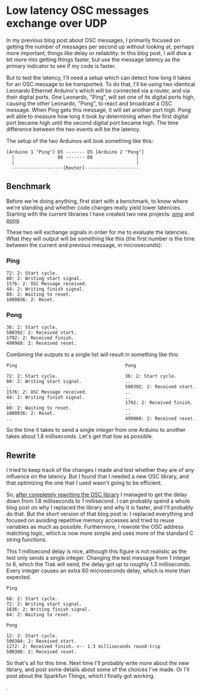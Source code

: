 # Low latency OSC messages exchange over UDP

In my previous blog post about OSC messages, I primarily focused on getting the
number of messages per second up without looking at, perhaps more important, things
like delay or reliability. In this blog post, I will dive a bit more into getting
things faster, but use the message latency as the primary indicator to see if my code
is faster.

But to test the latency, I'll need a setup which can detect how long it takes for an
OSC message to be transported. To do that, I'll be using two identical Leonardo Ethernet
Arduino's which will be connected via a router, and via their digital ports. One
Leonardo, "Ping", will set one of its digital ports high, causing the other Leonardo,
"Pong", to react and broadcast a OSC message. When Ping gets this message, it will
set another port high. Pong will able to measure how long it took by determining
when the first digital port became high until the second digital port became high. The
time difference between the two events will be the latency.

The setup of the two Arduinos will look something like this:

```
[Arduino 1 "Ping"] D5 ------- D5 [Arduino 2 "Pong"]
  |                D6 ------- D6                |
  |                                             |
  -------------------[Router]--------------------
```

## Benchmark

Before we're doing anything, first start with a benchmark, to know where we're standing
and whether code changes really yield lower latencies. Starting with the current libraries
I have created two new projects: [ping](https://github.com/Edt-2000/Playground/commit/2b6ec9dea928d4140d1a6488eb172a5262c1614d)
and [pong](https://github.com/Edt-2000/Playground/commit/c52ffab50699e2bc24225ee2a649c2502dabb8a9).

These two will exchange signals in order for me to evaluate the latencies. What they
will output will be something like this (the first number is the time between the
current and previous message, in microseconds):

### Ping
```
72: 2: Start cycle.
80: 2: Writing start signal.
1576: 2: OSC Message received.
44: 2: Writing finish signal.
80: 2: Waiting to reset.
1000036: 2: Reset.
```
### Pong
```
36: 2: Start cycle.
500392: 2: Received start.
1792: 2: Received finish.
499960: 2: Received reset.
```

Combining the outputs to a single list will result in something like this:

```
Ping                                        Pong

72: 2: Start cycle.                         36: 2: Start cycle.
80: 2: Writing start signal.                ..
..                                          500392: 2: Received start.
1576: 2: OSC Message received.              ..
44: 2: Writing finish signal.               ..
..                                          1792: 2: Received finish.
80: 2: Waiting to reset.                    ..
1000036: 2: Reset.                          ..
..                                          499960: 2: Received reset.
```

So the time it takes to send a single integer from one Arduino to another takes
about 1.8 milliseconds. Let's get that low as possible.

## Rewrite

I tried to keep track of the changes I made and test whether they are of any influence
on the latency. But I found that I needed a new OSC library, and that optimizing the
one that I used wasn't going to be efficient.

So, [after completely rewriting the OSC library](https://github.com/Edt-2000/Playground/tree/develop/Arduino/libraries/OSC-light)
I managed to get the delay down from 1.8 milliseconds to 1 millisecond. I can probably
spend a whole blog post on why I replaced the library and why it is faster, and I'll
probably do that. But the short version of that blog post is: I replaced everything
and focused on avoiding repetitive memory accesses and tried to reuse variables as
much as possible. Furthermore, I rewrote the OSC address matching logic, which is now
more simple and uses more of the standard C string functions.

This 1 millisecond delay is nice, although this figure is not realistic as the test only sends a single integer.
Changing the test message from 1 integer to 6, which the Trak will send, the delay got up to
roughly 1.3 milliseconds. Every integer causes an extra 60 microseconds delay, which is more
than expected.

```
Ping

68: 2: Start cycle.
72: 2: Writing start signal.
1636: 2: Writing finish signal.
64: 2: Waiting to reset.

Pong

12: 2: Start cycle.
500384: 2: Received start.
1272: 2: Received finish. <-- 1.3 milliseconds round-trip
500308: 2: Received reset.
```

So that's all for this time. Next time I'll probably write more about the new library,
and post some details about some of the choices I've made. Or I'll post about the
Sparkfun Things, which I finally got working. 

























.
